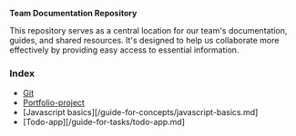 **Team Documentation Repository**

This repository serves as a central location for our team's documentation, guides, and shared resources. 
It's designed to help us collaborate more effectively by providing easy access to essential information.

### Index
- [Git](/guide-for-concepts/github.md)
- [Portfolio-project](/guide-for-tasks/portfolio-project.md)
- [Javascript basics][/guide-for-concepts/javascript-basics.md]
- [Todo-app][/guide-for-tasks/todo-app.md]
